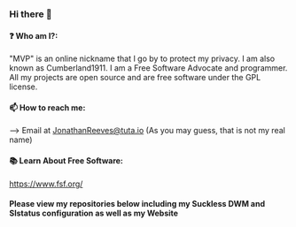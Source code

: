 ### Hi there 👋

#### ❓ Who am I?:
"MVP" is an online nickname that I go by to protect my privacy. I am also known as Cumberland1911. 
I am a Free Software Advocate and programmer.
All my projects are open source and are free software under the GPL license. 

#### 📫 How to reach me: 
--> Email at JonathanReeves@tuta.io
(As you may guess, that is not my real name)

#### 📚 Learn About Free Software:
https://www.fsf.org/

#### Please view my repositories below including my Suckless DWM and Slstatus configuration as well as my Website 
